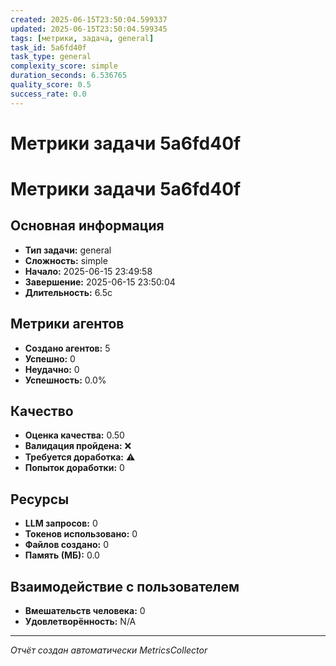 ```yaml
---
created: 2025-06-15T23:50:04.599337
updated: 2025-06-15T23:50:04.599345
tags: [метрики, задача, general]
task_id: 5a6fd40f
task_type: general
complexity_score: simple
duration_seconds: 6.536765
quality_score: 0.5
success_rate: 0.0
---
```


# Метрики задачи 5a6fd40f

# Метрики задачи 5a6fd40f

## Основная информация
- **Тип задачи:** general
- **Сложность:** simple
- **Начало:** 2025-06-15 23:49:58
- **Завершение:** 2025-06-15 23:50:04
- **Длительность:** 6.5с

## Метрики агентов
- **Создано агентов:** 5
- **Успешно:** 0
- **Неудачно:** 0
- **Успешность:** 0.0%

## Качество
- **Оценка качества:** 0.50
- **Валидация пройдена:** ❌
- **Требуется доработка:** ⚠️
- **Попыток доработки:** 0

## Ресурсы
- **LLM запросов:** 0
- **Токенов использовано:** 0
- **Файлов создано:** 0
- **Память (МБ):** 0.0

## Взаимодействие с пользователем
- **Вмешательств человека:** 0
- **Удовлетворённость:** N/A

---
*Отчёт создан автоматически MetricsCollector*
